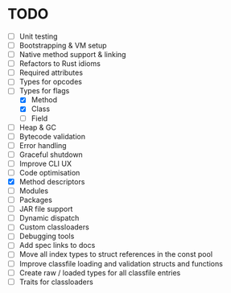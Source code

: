 # TODO

- [ ] Unit testing
- [ ] Bootstrapping & VM setup
- [ ] Native method support & linking
- [ ] Refactors to Rust idioms
- [ ] Required attributes
- [ ] Types for opcodes
- [ ] Types for flags
  - [x] Method
  - [x] Class
  - [ ] Field
- [ ] Heap & GC
- [ ] Bytecode validation
- [ ] Error handling
- [ ] Graceful shutdown
- [ ] Improve CLI UX
- [ ] Code optimisation
- [x] Method descriptors
- [ ] Modules
- [ ] Packages
- [ ] JAR file support
- [ ] Dynamic dispatch
- [ ] Custom classloaders
- [ ] Debugging tools
- [ ] Add spec links to docs
- [ ] Move all index types to struct references in
      the const pool
- [ ] Improve classfile loading and validation structs
      and functions
- [ ] Create raw / loaded types for all classfile entries
- [ ] Traits for classloaders